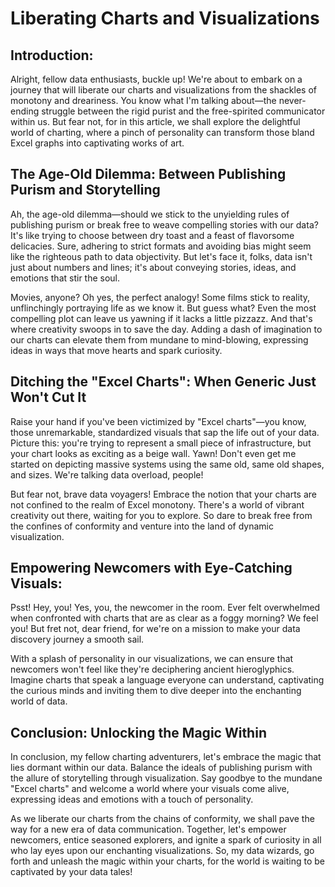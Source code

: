 # Liberating Charts and Visualizations

## Introduction:

Alright, fellow data enthusiasts, buckle up! We're about to embark on a journey that will liberate our charts and visualizations from the shackles of monotony and dreariness. You know what I'm talking about—the never-ending struggle between the rigid purist and the free-spirited communicator within us. But fear not, for in this article, we shall explore the delightful world of charting, where a pinch of personality can transform those bland Excel graphs into captivating works of art.

## The Age-Old Dilemma: Between Publishing Purism and Storytelling

Ah, the age-old dilemma—should we stick to the unyielding rules of publishing purism or break free to weave compelling stories with our data? It's like trying to choose between dry toast and a feast of flavorsome delicacies. Sure, adhering to strict formats and avoiding bias might seem like the righteous path to data objectivity. But let's face it, folks, data isn't just about numbers and lines; it's about conveying stories, ideas, and emotions that stir the soul.

Movies, anyone? Oh yes, the perfect analogy! Some films stick to reality, unflinchingly portraying life as we know it. But guess what? Even the most compelling plot can leave us yawning if it lacks a little pizzazz. And that's where creativity swoops in to save the day. Adding a dash of imagination to our charts can elevate them from mundane to mind-blowing, expressing ideas in ways that move hearts and spark curiosity.

## Ditching the "Excel Charts": When Generic Just Won't Cut It

Raise your hand if you've been victimized by "Excel charts"—you know, those unremarkable, standardized visuals that sap the life out of your data. Picture this: you're trying to represent a small piece of infrastructure, but your chart looks as exciting as a beige wall. Yawn! Don't even get me started on depicting massive systems using the same old, same old shapes, and sizes. We're talking data overload, people!

But fear not, brave data voyagers! Embrace the notion that your charts are not confined to the realm of Excel monotony. There's a world of vibrant creativity out there, waiting for you to explore. So dare to break free from the confines of conformity and venture into the land of dynamic visualization.

## Empowering Newcomers with Eye-Catching Visuals:

Psst! Hey, you! Yes, you, the newcomer in the room. Ever felt overwhelmed when confronted with charts that are as clear as a foggy morning? We feel you! But fret not, dear friend, for we're on a mission to make your data discovery journey a smooth sail.

With a splash of personality in our visualizations, we can ensure that newcomers won't feel like they're deciphering ancient hieroglyphics. Imagine charts that speak a language everyone can understand, captivating the curious minds and inviting them to dive deeper into the enchanting world of data.

## Conclusion: Unlocking the Magic Within

In conclusion, my fellow charting adventurers, let's embrace the magic that lies dormant within our data. Balance the ideals of publishing purism with the allure of storytelling through visualization. Say goodbye to the mundane "Excel charts" and welcome a world where your visuals come alive, expressing ideas and emotions with a touch of personality.

As we liberate our charts from the chains of conformity, we shall pave the way for a new era of data communication. Together, let's empower newcomers, entice seasoned explorers, and ignite a spark of curiosity in all who lay eyes upon our enchanting visualizations. So, my data wizards, go forth and unleash the magic within your charts, for the world is waiting to be captivated by your data tales!
